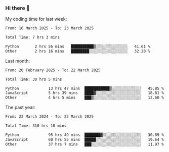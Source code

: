 ### Hi there 👋

My coding time for last week:

<!--START_SECTION:week-->

```txt
From: 16 March 2025 - To: 23 March 2025

Total Time: 7 hrs 3 mins

Python       2 hrs 56 mins   ██████████▒░░░░░░░░░░░░░░   41.61 %
Other        2 hrs 16 mins   ████████░░░░░░░░░░░░░░░░░   32.20 %
```

<!--END_SECTION:week-->

Last month:

<!--START_SECTION:month-->

```txt
From: 20 February 2025 - To: 22 March 2025

Total Time: 30 hrs 5 mins

Python             13 hrs 47 mins  ███████████▒░░░░░░░░░░░░░   45.85 %
JavaScript         5 hrs 39 mins   ████▓░░░░░░░░░░░░░░░░░░░░   18.81 %
Other              4 hrs 5 mins    ███▒░░░░░░░░░░░░░░░░░░░░░   13.60 %
```

<!--END_SECTION:month-->

The past year:

<!--START_SECTION:year-->

```txt
From: 22 March 2024 - To: 22 March 2025

Total Time: 310 hrs 10 mins

Python             95 hrs 49 mins  ███████▓░░░░░░░░░░░░░░░░░   30.89 %
JavaScript         60 hrs 55 mins  █████░░░░░░░░░░░░░░░░░░░░   19.64 %
Other              37 hrs 7 mins   ███░░░░░░░░░░░░░░░░░░░░░░   11.97 %
```

<!--END_SECTION:year-->
